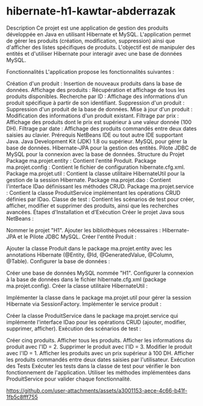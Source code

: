# hibernate-h1-kawtar-abderrazak
 Description
Ce projet est une application de gestion des produits développée en Java en utilisant Hibernate et MySQL. L'application permet de gérer les produits (création, modification, suppression) ainsi que d'afficher des listes spécifiques de produits. L'objectif est de manipuler des entités et d'utiliser Hibernate pour interagir avec une base de données MySQL.

Fonctionnalités
L'application propose les fonctionnalités suivantes :

Création d'un produit : Insertion de nouveaux produits dans la base de données.
Affichage des produits : Récupération et affichage de tous les produits disponibles.
Recherche par ID : Affichage des informations d'un produit spécifique à partir de son identifiant.
Suppression d'un produit : Suppression d'un produit de la base de données.
Mise à jour d'un produit : Modification des informations d'un produit existant.
Filtrage par prix : Affichage des produits dont le prix est supérieur à une valeur donnée (100 DH).
Filtrage par date : Affichage des produits commandés entre deux dates saisies au clavier.
Prérequis
NetBeans IDE ou tout autre IDE supportant Java.
Java Development Kit (JDK) 1.8 ou supérieur.
MySQL pour gérer la base de données.
Hibernate-JPA pour la gestion des entités.
Pilote JDBC de MySQL pour la connexion avec la base de données.
Structure du Projet
Package ma.projet.entity : Contient l'entité Produit.
Package ma.projet.config : Contient le fichier de configuration hibernate.cfg.xml.
Package ma.projet.util : Contient la classe utilitaire HibernateUtil pour la gestion de la session Hibernate.
Package ma.projet.dao : Contient l'interface IDao définissant les méthodes CRUD.
Package ma.projet.service : Contient la classe ProduitService implémentant les opérations CRUD définies par IDao.
Classe de test : Contient les scénarios de test pour créer, afficher, modifier et supprimer des produits, ainsi que les recherches avancées.
Étapes d'Installation et d'Exécution
Créer le projet Java sous NetBeans :

Nommer le projet "H1".
Ajouter les bibliothèques nécessaires : Hibernate-JPA et le Pilote JDBC MySQL.
Créer l'entité Produit :

Ajouter la classe Produit dans le package ma.projet.entity avec les annotations Hibernate (@Entity, @Id, @GeneratedValue, @Column, @Table).
Configurer la base de données :

Créer une base de données MySQL nommée "H1".
Configurer la connexion à la base de données dans le fichier hibernate.cfg.xml (package ma.projet.config).
Créer la classe utilitaire HibernateUtil :

Implémenter la classe dans le package ma.projet.util pour gérer la session Hibernate via SessionFactory.
Implémenter le service produit :

Créer la classe ProduitService dans le package ma.projet.service qui implémente l'interface IDao pour les opérations CRUD (ajouter, modifier, supprimer, afficher).
Exécution des scénarios de test :

Créer cinq produits.
Afficher tous les produits.
Afficher les informations du produit avec l'ID = 2.
Supprimer le produit avec l'ID = 3.
Modifier le produit avec l'ID = 1.
Afficher les produits avec un prix supérieur à 100 DH.
Afficher les produits commandés entre deux dates saisies par l'utilisateur.
Exécution des Tests
Exécuter les tests dans la classe de test pour vérifier le bon fonctionnement de l'application.
Utiliser les méthodes implémentées dans ProduitService pour valider chaque fonctionnalité.

https://github.com/user-attachments/assets/a3001153-aece-4c66-b41f-1fb5c8fff755










